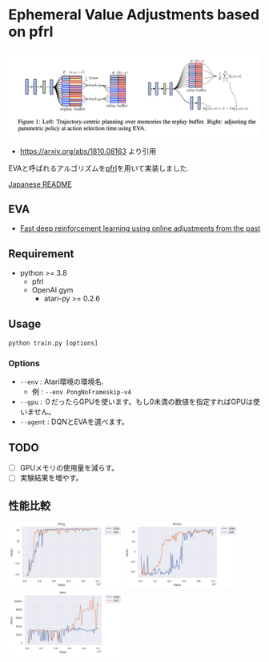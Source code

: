 # Ephemeral Value Adjustments based on pfrl

![figure](./figure/eva.png)
- https://arxiv.org/abs/1810.08163 より引用

EVAと呼ばれるアルゴリズムを[pfrl](https://github.com/pfnet/pfrl)を用いて実装しました.

[Japanese README](./README_JP.md)

## EVA
- [Fast deep reinforcement learning using online adjustments from the past](https://arxiv.org/abs/1810.08163)

## Requirement
- python >= 3.8
    - pfrl
    - OpenAI gym
        - atari-py >= 0.2.6 

## Usage
    python train.py [options]
### Options
- `--env` : Atari環境の環境名.
    - 例 : `--env PongNoFrameskip-v4`
- `--gpu` : ０だったらGPUを使います。もし0未満の数値を指定すればGPUは使いません。
- `--agent` : DQNとEVAを選べます。

## TODO
- [ ] GPUメモリの使用量を減らす。
- [ ] 実験結果を増やす。

## 性能比較
<img src="./figure/exp_results/Pong.png" width=45%> <img src="./figure/exp_results/Tennis.png" width=45%>
<img src="./figure/exp_results/Hero.png" width=45%>